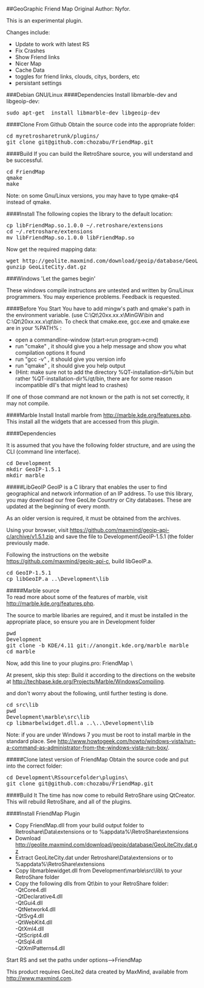 ##GeoGraphic Friend Map
Original Author: Nyfor.

This is an experimental plugin.

Changes include:
 - Update to work with latest RS
 - Fix Crashes
 - Show Friend links
 - Nicer Map
 - Cache Data
 - toggles for friend links, clouds, citys, borders, etc
 - persistant settings

###Debian GNU/Linux
####Dependencies
Install libmarble-dev and libgeoip-dev:  
<pre>
sudo apt-get  install libmarble-dev libgeoip-dev
</pre>

####Clone From Github
Obtain the source code into the appropriate folder:
<pre>
cd myretrosharetrunk/plugins/  
git clone git@github.com:chozabu/FriendMap.git
</pre>

####Build
If you can build the RetroShare source, you will understand and be successful.
<pre>
cd FriendMap  
qmake  
make  
</pre>

Note: on some Gnu/Linux versions, you may have to type qmake-qt4 instead of qmake.

####Install
The following copies the library to the default location:
<pre>
cp libFriendMap.so.1.0.0 ~/.retroshare/extensions  
cd ~/.retroshare/extensions  
mv libFriendMap.so.1.0.0 libFriendMap.so  
</pre>

Now get the required mapping data:
<pre>
wget http://geolite.maxmind.com/download/geoip/database/GeoLiteCity.dat.gz  
gunzip GeoLiteCity.dat.gz  
</pre>  
  

###Windows
'Let the games begin'

These windows compile instructons are untested and written by Gnu/Linux programmers. You may experience problems. Feedback is requested.

####Before You Start
You have to add mingw's path and qmake's path in the environment variable. (use C:\Qt\20xx.xx.x\MinGW\bin and C:\Qt\20xx.xx.x\qt\bin. 
To check that cmake.exe, gcc.exe and qmake.exe are in your %PATH% :

* open a commandline-window (start->run program->cmd)
* run "cmake" , it should give you a help message and show you what compilation options it found
* run "gcc -v" , it should give you version info
* run "qmake" , it should give you help output
* (Hint: make sure not to add the directory %QT-installation-dir%/bin but rather %QT-installation-dir%/qt/bin, there are for some reason incompatible dll's that might lead to crashes)

If one of those command are not known or the path is not set correctly, it may not compile. 

####Marble Install
Install marble from http://marble.kde.org/features.php.
This install all the widgets that are accessed from this plugin.

####Dependencies

It is assumed that you have the following folder structure, and are using the CLI (command line interface).
<pre>
cd Development
mkdir GeoIP-1.5.1
mkdir marble
</pre>

#####LibGeoIP
GeoIP is a C library that enables the user to find geographical and network information of an IP address. To use this library, you may download our free GeoLite Country or City databases. These are updated at the beginning of every month.

As an older version is required, it must be obtained from the archives. 

Using your browser, visit https://github.com/maxmind/geoip-api-c/archive/v1.5.1.zip and save the file to Development\GeoIP-1.5.1 (the folder previously made.

Following the instructions on the website https://github.com/maxmind/geoip-api-c, build libGeoIP.a.
<pre>
cd GeoIP-1.5.1
cp libGeoIP.a ..\Development\lib
</pre>

#####Marble source  
To read more about some of the features of marble, visit http://marble.kde.org/features.php.

The source to marble libaries are reguired, and it must be installed in the appropriate place, so ensure you are in Development folder  
<pre>
pwd
Development
git clone -b KDE/4.11 git://anongit.kde.org/marble marble
cd marble
</pre>

Now, add this line to your plugins.pro: FriendMap \  

At present, skip this step: Build it according to the directions on the website at http://techbase.kde.org/Projects/Marble/WindowsCompiling.

and don't worry about the following, until further testing is done.
<pre>
cd src\lib
pwd
Development\marble\src\lib
cp libmarbelwidget.dll.a ..\..\Development\lib
</pre>

Note: if you are under Windows 7 you must be root to install marble in the standard place. See http://www.howtogeek.com/howto/windows-vista/run-a-command-as-administrator-from-the-windows-vista-run-box/.

#####Clone latest version of FriendMap
Obtain the source code and put into the correct folder:
<pre>
cd Development\RSsourcefolder\plugins\  
git clone git@github.com:chozabu/FriendMap.git  
</pre>

####Build It
The time has now come to rebuild RetroShare using QtCreator. This will rebuild RetroShare, and all of the plugins.

####Install FriendMap Plugin
* Copy FriendMap.dll from your build output folder to Retroshare\Data\extensions or to %appdata%\RetroShare\extensions  
* Download http://geolite.maxmind.com/download/geoip/database/GeoLiteCity.dat.gz  
* Extract GeoLiteCity.dat under Retroshare\Data\extensions or to %appdata%\RetroShare\extensions  
* Copy libmarblewidget.dll from Development\marble\src\lib\ to your RetroShare folder  
* Copy the following dlls from Qt\bin to your RetroShare folder:  
-QtCore4.dll  
-QtDeclarative4.dll  
-QtGui4.dll  
-QtNetwork4.dll  
-QtSvg4.dll  
-QtWebKit4.dll  
-QtXml4.dll  
-QtScript4.dll  
-QtSql4.dll  
-QtXmlPatterns4.dll  

Start RS and set the paths under options-->FriendMap  
  
This product requires GeoLite2 data created by MaxMind, available from  
<a href="http://www.maxmind.com">http://www.maxmind.com</a>.
